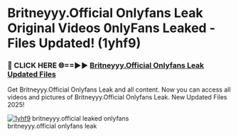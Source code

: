 # Britneyyy.Official Onlyfans Leak Original Videos 0nlyFans Leaked - Files Updated! (1yhf9)

<h3>🔴 CLICK HERE 🌐==►► <a href="https://tinyurl.com/4seja8ks" rel="nofollow">Britneyyy.Official Onlyfans Leak Updated Files</a></h3>

Get Britneyyy.Official Onlyfans Leak and all content. Now you can access all videos and pictures of Britneyyy.Official Onlyfans Leak. New Updated Files 2025!

[![1yhf9](https://i.imgur.com/EWjZXRe.gif)](https://tinyurl.com/4seja8ks)
britneyyy.official leaked onlyfans<br>
britneyyy.official onlyfans leak